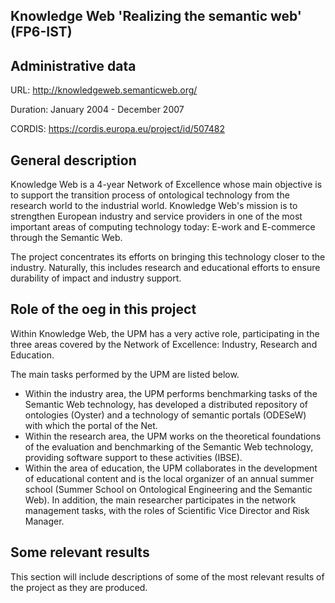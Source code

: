 ## Knowledge Web 'Realizing the semantic web' (FP6-IST)

## Administrative data
URL: http://knowledgeweb.semanticweb.org/

Duration:  January 2004 - December 2007

CORDIS: https://cordis.europa.eu/project/id/507482

## General description

Knowledge Web is a 4-year Network of Excellence whose main objective is to support the transition process of ontological technology from the research world to the industrial world. Knowledge Web's mission is to strengthen European industry and service providers in one of the most important areas of computing technology today: E-work and E-commerce through the Semantic Web.

The project concentrates its efforts on bringing this technology closer to the industry. Naturally, this includes research and educational efforts to ensure durability of impact and industry support.

## Role of the oeg in this project
Within Knowledge Web, the UPM has a very active role, participating in the three areas covered by the Network of Excellence: Industry, Research and Education.

The main tasks performed by the UPM are listed below.

- Within the industry area, the UPM performs benchmarking tasks of the Semantic Web technology, has developed a distributed repository of ontologies (Oyster) and a technology of semantic portals (ODESeW) with which the portal of the Net.
- Within the research area, the UPM works on the theoretical foundations of the evaluation and benchmarking of the Semantic Web technology, providing software support to these activities (IBSE).
- Within the area of education, the UPM collaborates in the development of educational content and is the local organizer of an annual summer school (Summer School on Ontological Engineering and the Semantic Web). In addition, the main researcher participates in the network management tasks, with the roles of Scientific Vice Director and Risk Manager.


## Some relevant results
This section will include descriptions of some of the most relevant results of the project as they are produced.
